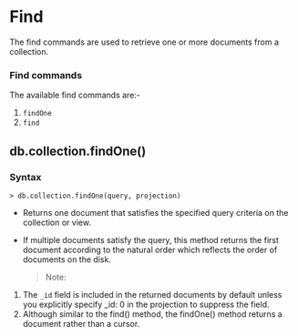 # Find

The find commands are used to retrieve one or more documents from a collection.

### Find commands

The available find commands are:-

1. `findOne`
2. `find`

## db.collection.findOne()

### Syntax

    > db.collection.findOne(query, projection)

- Returns one document that satisfies the specified query criteria on the collection or view.

- If multiple documents satisfy the query, this method returns the first document according to the natural order which reflects the order of documents on the disk.

  > Note:

1. The `_id` field is included in the returned documents by default unless you explicitly specify \_id: 0 in the projection to suppress the field.
2. Although similar to the find() method, the findOne() method returns a document rather than a cursor.
